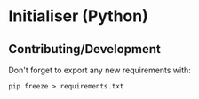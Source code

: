 # Initialiser (Python)

## Contributing/Development

Don't forget to export any new requirements with:

```pip freeze > requirements.txt```